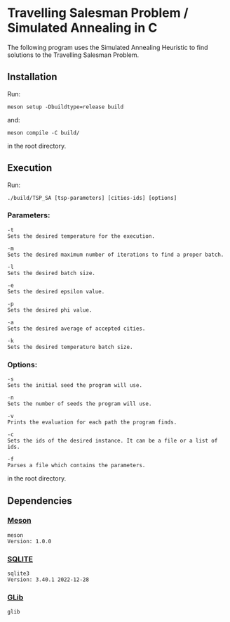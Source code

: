 # Travelling Salesman Problem / Simulated Annealing in C
The following program uses the Simulated Annealing Heuristic
to find solutions to the Travelling Salesman Problem.
## Installation
Run:

```
meson setup -Dbuildtype=release build
```

and:

```
meson compile -C build/
```

in the root directory.

## Execution

Run:

```
./build/TSP_SA [tsp-parameters] [cities-ids] [options]
```
### Parameters:

```
-t
Sets the desired temperature for the execution.
```

```
-m
Sets the desired maximum number of iterations to find a proper batch.
```

```
-l
Sets the desired batch size.
```

```
-e
Sets the desired epsilon value.
```

```
-p
Sets the desired phi value.
```

```
-a
Sets the desired average of accepted cities.
```

```
-k
Sets the desired temperature batch size.
```
### Options:

```
-s
Sets the initial seed the program will use.
```

```
-n
Sets the number of seeds the program will use.
```

```
-v
Prints the evaluation for each path the program finds.
```

```
-c
Sets the ids of the desired instance. It can be a file or a list of ids.
```

```
-f
Parses a file which contains the parameters.

```

in the root directory.
### 

## Dependencies

### [Meson](https://www.sqlite.org/download.html)
```
meson
Version: 1.0.0
```
### [SQLITE](https://mesonbuild.com/Getting-meson.html)
```
sqlite3
Version: 3.40.1 2022-12-28
```
### [GLib](https://docs.gtk.org/glib/index.html)
```
glib
```
